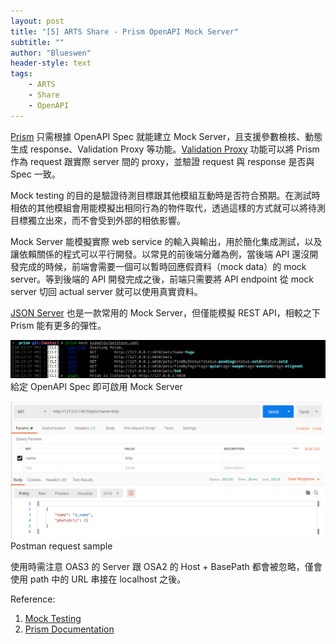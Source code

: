 ```yaml
---
layout: post
title: "[5] ARTS Share - Prism OpenAPI Mock Server"
subtitle: ""
author: "Blueswen"
header-style: text
tags:
    - ARTS
    - Share
    - OpenAPI
---
```


[Prism](https://github.com/stoplightio/prism) 只需根據 OpenAPI Spec 就能建立 Mock Server，且支援參數檢核、動態生成 response、Validation Proxy 等功能。[Validation Proxy](https://stoplight.io/p/docs/gh/stoplightio/prism/docs/guides/03-validation-proxy.md) 功能可以將 Prism 作為 request 跟實際 server 間的 proxy，並驗證 request 與 response 是否與 Spec 一致。

Mock testing 的目的是驗證待測目標跟其他模組互動時是否符合預期。在測試時相依的其他模組會用能模擬出相同行為的物件取代，透過這樣的方式就可以將待測目標獨立出來，而不會受到外部的相依影響。

Mock Server 能模擬實際 web service 的輸入與輸出，用於簡化集成測試，以及讓依賴關係的程式可以平行開發。以常見的前後端分離為例，當後端 API 還沒開發完成的時候，前端會需要一個可以暫時回應假資料（mock data）的 mock server。等到後端的 API 開發完成之後，前端只需要將 API endpoint 從 mock server 切回 actual server 就可以使用真實資料。

[JSON Server](https://github.com/typicode/json-server) 也是一款常用的 Mock Server，但僅能模擬 REST API，相較之下 Prism 能有更多的彈性。

![prism](/img/in-post/2020-05-13-prism/prism.png)
給定 OpenAPI Spec 即可啟用 Mock Server

![prism postman](/img/in-post/2020-05-13-prism/prism_postman.png)
Postman request sample

使用時需注意 OAS3 的 Server 跟 OSA2 的 Host + BasePath 都會被忽略，僅會使用 path 中的 URL 串接在 localhost 之後。

Reference:

1. [Mock Testing](https://devopedia.org/mock-testing)
2. [Prism Documentation](https://stoplight.io/p/docs/gh/stoplightio/prism/README.md)
